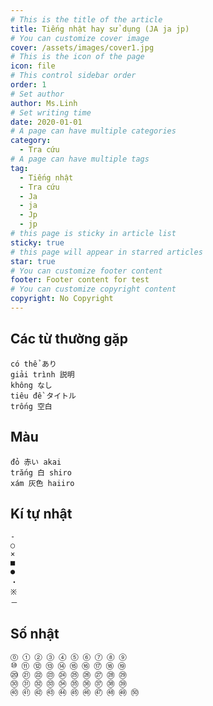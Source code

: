 ```yaml
---
# This is the title of the article
title: Tiếng nhật hay sử dụng (JA ja jp)
# You can customize cover image
cover: /assets/images/cover1.jpg
# This is the icon of the page
icon: file
# This control sidebar order
order: 1
# Set author
author: Ms.Linh
# Set writing time
date: 2020-01-01
# A page can have multiple categories
category:
  - Tra cứu
# A page can have multiple tags
tag:
  - Tiếng nhật
  - Tra cứu
  - Ja
  - ja
  - Jp
  - jp
# this page is sticky in article list
sticky: true
# this page will appear in starred articles
star: true
# You can customize footer content
footer: Footer content for test
# You can customize copyright content
copyright: No Copyright
---
```


## Các từ thường gặp
    có thể あり 
    giải trình 説明
    không なし 
    tiêu đề タイトル
    trống 空白 


## Màu
    đỏ 赤い akai 
    trắng 白 shiro 
    xám 灰色 haiiro 

## Kí tự nhật
    -
    ○
    ×
    ■
    ●
    ・
    ※
    －

## Số nhật
    ⓪ ① ② ③ ④ ⑤ ⑥ ⑦ ⑧ ⑨ 
    ⑩ ⑪ ⑫ ⑬ ⑭ ⑮ ⑯ ⑰ ⑱ ⑲ 
    ⑳ ㉑ ㉒ ㉓ ㉔ ㉕ ㉖ ㉗ ㉘ ㉙ 
    ㉚ ㉛ ㉜ ㉝ ㉞ ㉟ ㊱ ㊲ ㊳ ㊴ 
    ㊵ ㊶ ㊷ ㊸ ㊹ ㊺ ㊻ ㊼ ㊽ ㊾ ㊿
